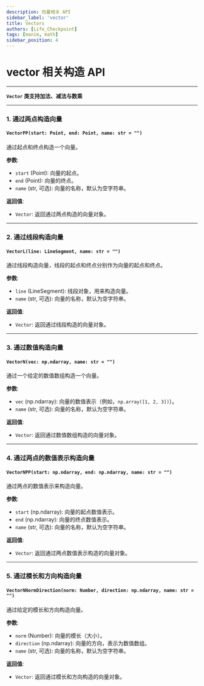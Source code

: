 ```yaml
---
description: 向量相关 API
sidebar_label: 'vector'
title: Vectors
authors: [Life_Checkpoint]
tags: [manim, math]
sidebar_position: 4
---
```


# vector 相关构造 API

---

**`Vector` 类支持加法、减法与数乘**

---

### 1. 通过两点构造向量

#### `VectorPP(start: Point, end: Point, name: str = "")`
通过起点和终点构造一个向量。

**参数**:
- `start` (Point): 向量的起点。
- `end` (Point): 向量的终点。
- `name` (str, 可选): 向量的名称，默认为空字符串。

**返回值**:
- `Vector`: 返回通过两点构造的向量对象。

---

### 2. 通过线段构造向量

#### `VectorL(line: LineSegment, name: str = "")`
通过线段构造向量，线段的起点和终点分别作为向量的起点和终点。

**参数**:
- `line` (LineSegment): 线段对象，用来构造向量。
- `name` (str, 可选): 向量的名称，默认为空字符串。

**返回值**:
- `Vector`: 返回通过线段构造的向量对象。

---

### 3. 通过数值构造向量

#### `VectorN(vec: np.ndarray, name: str = "")`
通过一个给定的数值数组构造一个向量。

**参数**:
- `vec` (np.ndarray): 向量的数值表示（例如，`np.array([1, 2, 3])`）。
- `name` (str, 可选): 向量的名称，默认为空字符串。

**返回值**:
- `Vector`: 返回通过数值数组构造的向量对象。

---

### 4. 通过两点的数值表示构造向量

#### `VectorNPP(start: np.ndarray, end: np.ndarray, name: str = "")`
通过两点的数值表示来构造向量。

**参数**:
- `start` (np.ndarray): 向量的起点数值表示。
- `end` (np.ndarray): 向量的终点数值表示。
- `name` (str, 可选): 向量的名称，默认为空字符串。

**返回值**:
- `Vector`: 返回通过两点数值表示构造的向量对象。

---

### 5. 通过模长和方向构造向量

#### `VectorNNormDirection(norm: Number, direction: np.ndarray, name: str = "")`
通过给定的模长和方向构造向量。

**参数**:
- `norm` (Number): 向量的模长（大小）。
- `direction` (np.ndarray): 向量的方向，表示为数值数组。
- `name` (str, 可选): 向量的名称，默认为空字符串。

**返回值**:
- `Vector`: 返回通过模长和方向构造的向量对象。
